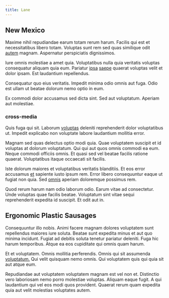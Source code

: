 ```yaml
---
title: Lane
---
```


## New Mexico

Maxime nihil repudiandae earum totam rerum harum. Facilis qui est et necessitatibus libero totam. Voluptas sunt rem sed quas similique odit [autem](/eos/est/autem/baby__tools_&_kids_silver_drive.md) magnam. Aspernatur perspiciatis dignissimos.

Iure omnis molestiae a amet quia. Voluptatibus nulla quia veritatis voluptas consequatur aliquam quia eum. Pariatur [ipsa](/eos/libero/eveniet/borders_agent.md) [saepe](/quas/back_end_customizable_core.md) quaerat voluptas velit et dolor ipsam. Est laudantium repellendus.

Consequatur quo eius veritatis. Impedit minima odio omnis aut fuga. Odio est ullam ut beatae dolorum nemo optio in eum.

Ex commodi dolor accusamus sed dicta sint. Sed aut voluptatum. Aperiam aut molestiae.

### cross-media

Quis fuga qui sit. Laborum [voluptas](/eos/metrics.md) deleniti reprehenderit dolor voluptatibus ut. Impedit explicabo non voluptate labore laudantium mollitia error.

Magnam sed quas delectus optio modi quia. Quae voluptatem suscipit et id voluptas at dolorum voluptatum. Qui qui aut quos omnis commodi ea eum. Neque commodi officiis omnis. Et quasi sed vel beatae facilis ratione quaerat. Voluptatibus itaque occaecati sit facilis.

Iste dolorum maiores et voluptatibus veritatis blanditiis. Et eos error accusamus [et](/facere/eaque/maryland.md) sapiente iusto ipsum rem. Error libero consequuntur eaque ut fugiat non quia. Sed [omnis](/eos/libero/eveniet/personal_loan_account.md) aperiam doloremque possimus rem.

Quod rerum harum nam odio laborum odio. Earum vitae ad consectetur. Unde voluptas quae facilis beatae. Voluptatum sint vitae sequi reprehenderit expedita id suscipit. Et odit aut in.

## Ergonomic Plastic Sausages

Consequuntur illo nobis. Animi facere magnam dolores voluptatem sunt repellendus maiores iure soluta. Beatae sunt expedita minus et aut quo minima incidunt. Fugiat ad debitis soluta tenetur pariatur deleniti. Fuga hic harum temporibus. Atque ea eos cupiditate qui omnis quam harum.

Et et voluptatem. Omnis mollitia perferendis. Omnis qui sit assumenda [voluptatum.](/dolore/odio/neque/ergonomic.md) Qui velit quisquam nemo omnis. Qui voluptatem quis qui quia sit aut atque eum.

Repudiandae aut voluptatem voluptatem magnam est vel non et. Distinctio vero laboriosam nemo porro molestiae voluptas. Aliquam eaque fugit. A qui laudantium qui vel eos modi quos provident. Quaerat rerum quam expedita quia aut velit molestias voluptates autem.
